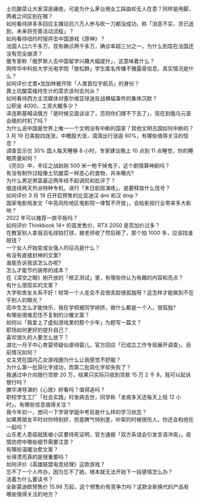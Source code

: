 土坑酸菜让大家深恶痛绝，可是为什么茅台用女工踩曲却无人在意？同样是用脚，两者之间区别在哪？  
如何看待拼多多回应主播动员六万人参与砍一刀都没成功，称「消息不实，货已送到，未来将完善活动流程」？  
如何看待纽约时报抨击中国游戏《原神》？  
法国人口六千多万，现有确诊两千多万，确诊率超三分之一，为什么到现在法国还没有完全崩溃？  
俄专家称「俄罗斯人去中国留学兴趣大幅提升」，这意味着什么？  
网传华中科技大学光电学院「放松群」学生匿名传播不雅露骨信息，真实情况是什么？  
如何评价尤里•加加林被开除「人类首位宇航员」的身份？  
靠土坑酸菜维持生计的菜农该何去何从？  
如何看待西方主流媒体对塞尔维亚球迷反战横幅事件的集体沉默？  
公积金 4000，工资大概多少？  
泽连斯基喊话俄方「是时候见面谈谈了，否则你们撑不下去了」，现在到俄乌元首会晤的时机了吗？  
为什么说中国是世界上唯一一个文明没有中断的国家？其他文明古国如何中断的？  
3 月 19 日美股四连涨，中概股大涨，滴滴出行涨逾 60%，有哪些值得关注的信息？  
调查显示仅 35% 国人每天睡够 8 小时，专家建议晚上 10 点到 11 点睡觉，你的睡眠质量如何？  
《亮剑》中，辛庄之战赵刚 500 米一枪干掉鬼子，这个剧情算神剧吗？  
有没有制作过程像土坑酸菜一样恶心的食物，并未曝光?  
为什么男足男篮最近两年经不起调侃和批评了？  
俄连续两天外派特种专机，进行「末日航班演练」，是要释放什么信号？  
如何评价 3 月 19 日开启预售的比亚迪汉 dmi 和汉 dmp？  
国家电影局发文「中高风险地区电影院一律暂不开放」，会给影视行业带来多大影响？  
2022 年可以推荐一款平板吗？  
如何评价 Thinkbook 14+ 的首发售价，RTX 2050 是否加价过多？  
在教室别人拿我羽毛球拍打球，被老师收了然后砸了，那个拍 1000 多，应该找谁赔钱？  
一个女人开始变成女强人的征兆是什么？  
有没有直接封神的文案?  
谁能告诉我该怎么办呢?  
怎么才能节约装修的成本？  
在《深空之眼》刚开放的「修正测试」里，有哪些你认为有趣的内容和亮点？  
有什么很现实的文案？  
大学和舍友关系不好！经常一个人走会不会很丢脸很孤独呀？这怎样才能做到不在乎别人的眼光？  
高中生怎么才能快乐，我在学校被同学排挤，做什么都是一个人，很孤独?  
有哪些很难忍住不复制的沙雕文案？  
如何以「我爱上了虚拟游戏里的那个少年」为题写一篇文？  
职场如何更好的提升自己？  
喜欢很久的人要怎么放下？  
湖北一月子中心育婴师疑似虐待婴儿，官方回应「已成立工作专班展开调查」，目前情况如何？  
女主党在国内乙女游戏圈为什么让我感觉不舒服？  
为什么第一批简化字成功，而第二批简化字却失败了？  
我通过中介向银行贷款 20 万，结果只实际只收到贷款 15 万 2 千 8，我可以起诉银行吗？  
滕华涛导演的《心居》好看吗？值得追吗？  
职校学生工厂「社会实践」时发病去世，同学称「发病多天还每天上班 12 小时」，有哪些信息值得关注？  
我今年初一，想问一下学哥学姐中考前是什么样的学习状态？  
如果男朋友平时对你特别好，但是脾气特别差，吵架的时候很伤人，你还会和他在一起吗？  
山东老人患癌就医被小区要待死证明，官方通报「双方系误会引发言语冲突」，疫情防控中哪些细节需要注意？  
有哪些温暖治愈文案？  
长得漂亮真的是很重要吗？  
如何评价《英雄联盟电竞经理》这款游戏？  
忘不了一个人咋办，因为忘不了她，根本就无法开始下一段感情怎么办？  
活着为什么要读书？  
全新蒙迪欧预售价 15.98 万起，这个预售价有竞争力吗？这款全新换代的产品有哪些值得关注的地方？  
